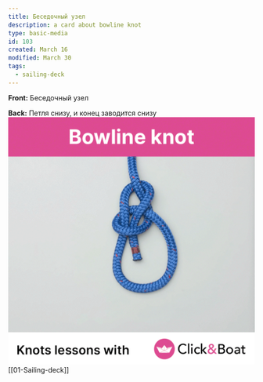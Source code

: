 ```yaml
---
title: Беседочный узел
description: a card about bowline knot
type: basic-media
id: 103
created: March 16
modified: March 30
tags:
  - sailing-deck
---
```


**Front:**
Беседочный узел

**Back:**
Петля снизу, и конец заводится снизу
![](bowline-knot.gif)
[[01-Sailing-deck]]